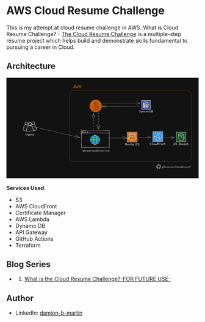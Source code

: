 # AWS Cloud Resume Challenge

This is my attempt at cloud resume challenge in AWS.
What is Cloud Resume Challenge? - [The Cloud Resume Challenge](https://cloudresumechallenge.dev/) is a multiple-step resume project which helps build and demonstrate skills fundamental to pursuing a career in Cloud.

## Architecture

![Architecture Diagram](images/AWS-Architecture-Cloud-resume-challenge.png)

**Services Used**:

- S3
- AWS CloudFront
- Certificate Manager
- AWS Lambda
- Dynamo DB
- API Gateway
- GitHub Actions
- Terraform

## Blog Series
- 1. [What is the Cloud Resume Challenge?-FOR FUTURE USE-](https://cloudresumechallenge.dev/docs/the-challenge/aws/)
 
## Author
- LinkedIn: [damion-b-martin](https://www.linkedin.com/in/damion-b-martin/)
